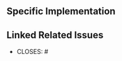 <!-- **DO NOT WRITE ABOVE** -->

<!-- **DO NOT DELETE THOSE MARKDOWN COMMENTS** -->

<!--
## Pull Request Instructions

### Titles

Titles should follow the [Conventional Commits](https://www.conventionalcommits.org/) specification _(like Commit Messages, and because Pull Requests titles can be used as Commit Messages too)_

### Drafts

It is a best practice to open a Draft Pull Request as soon as possible (when the first commit of a new branch has been pushed)

### Linked Related Issues

Unless trivial, each Pull Request marked as Ready for Review should have a linked related issue

### Topics

Pull Request Comments are dedicated to discussions about its specific implementation;
For the conception and general implementation, please use the respective linked related Issues;
For anything else, please use Discussions.

### References

Also see
- **[`README`](</docs/README.md>)**
- **[`CONTRIBUTING`](</docs/CONTRIBUTING.md>)**
- **[`SECURITY`](</docs/SECURITY.md>)**
- **[`SUPPORT`](</docs/SUPPORT.md>)**
- **[`CODE_OF_CONDUCT`](</docs/CODE_OF_CONDUCT.md>)**
-->

## Specific Implementation



<!-- Unless trivial, each Pull Request marked as Ready for Review should have a linked related issue -->
## Linked Related Issues

- CLOSES: #
<!-- - CLOSES: # -->

<!-- **DO NOT WRITE BELOW** -->
